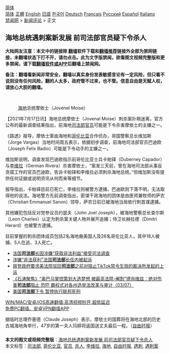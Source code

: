  <!-- 面包屑导航 --> <div class="breadcrumb"><!-- GTranslate: https://gtranslate.io/ -->  <div class="switcher notranslate">  <div class="selected">  <a href="#" onclick="return false;"> 简体</a>  </div>  <div class="option">  <a href="https://www.bannedbook.org" onclick="doGTranslate('zh-CN|zh-CN');jQuery('div.switcher div.selected a').html(jQuery(this).html());return false;" title="简体中文" class="nturl selected"> 简体</a>  <a href="https://www.bannedbook.org/zh-tw/" onclick="doGTranslate('zh-CN|zh-TW');jQuery('div.switcher div.selected a').html(jQuery(this).html());return false;" title="繁體中文" class="nturl"> 正體</a>  <a href="https://www.bannedbook.org/en/" onclick="doGTranslate('zh-CN|en');jQuery('div.switcher div.selected a').html(jQuery(this).html());return false;" title="English" class="nturl"> English</a>  <a href="https://www.bannedbook.org/ja/" onclick="doGTranslate('zh-CN|ja');jQuery('div.switcher div.selected a').html(jQuery(this).html());return false;" title="日本語" class="nturl"> 日語</a>  <a href="https://www.bannedbook.org/ko/" onclick="doGTranslate('zh-CN|ko');jQuery('div.switcher div.selected a').html(jQuery(this).html());return false;" title="한국어" class="nturl"> 한국어</a>  <a href="https://www.bannedbook.org/de/" onclick="doGTranslate('zh-CN|de');jQuery('div.switcher div.selected a').html(jQuery(this).html());return false;" title="Deutsch" class="nturl"> Deutsch</a>  <a href="https://www.bannedbook.org/fr/" onclick="doGTranslate('zh-CN|fr');jQuery('div.switcher div.selected a').html(jQuery(this).html());return false;" title="Français" class="nturl"> Français</a>  <a href="https://www.bannedbook.org/ru/" onclick="doGTranslate('zh-CN|ru');jQuery('div.switcher div.selected a').html(jQuery(this).html());return false;" title="Русский" class="nturl"> Русский</a>  <a href="https://www.bannedbook.org/es/" onclick="doGTranslate('zh-CN|es');jQuery('div.switcher div.selected a').html(jQuery(this).html());return false;" title="Español" class="nturl"> Español</a>  <a href="https://www.bannedbook.org/it/" onclick="doGTranslate('zh-CN|it');jQuery('div.switcher div.selected a').html(jQuery(this).html());return false;" title="Italiano" class="nturl"> Italiano</a>  </div>  </div>      <div class='breadcrumb-sub'><!-- Breadcrumb NavXT 6.3.0 --> <a href="https://www.bannedbook.org/" class="home">禁闻网</a> &gt; <a href="https://www.bannedbook.org/bnews/comments/" class="category">新闻评论</a> &gt; 正文</div></div><h2>海地总统遇刺案新发展 前司法部官员疑下令杀人</h2> <p class="notice"><b>大陆网友注意：本文中的链接除 <a href="https://github.com/bannedbook/fanqiang" >翻墙</a>软件下载和<a href="https://github.com/killgcd/justmysocks/blob/master/README.md">翻墙推荐</a>链接外全部为禁网链接，未翻墙状态下打不开，请勿点击。此为文字版禁闻，欲看图文视频完整版和更多禁闻，请下载<a href="https://github.com/bannedbook/fanqiang">翻墙软件或APP</a>后翻墙上禁闻网。</p><p>备注：翻墙看新闻非常安全，翻墙以真实身份发表敏感言论有一定风险，但只看不说则没有任何风险，翻的人太多，政府管不过来，也不管。信息自由是天赋人权，请放心大胆的翻墙。</b></p>  <div class="entry"> <br /> <figure><a href="https://i0.wp.com/upload-images-bucket-v64rleca837do.s3.eu-west-1.amazonaws.com/wp-content/uploads/2021/07/08151929/President-Jovenel-Moise.jpeg?fit=600%2C400&#038;ssl=1" data-caption="海地总统摩依士（Jovenel Moise）"></a><figcaption class="wp-caption-text"><a href="https://www.bannedbook.org/bnews/tag/%e6%b5%b7%e5%9c%b0/" class="st_tag internal_tag" rel="tag" title="标签 海地 下的日志">海地</a>总统摩依士（Jovenel Moise）</figcaption></figure> <p>【2021年7月17日讯】海地总统摩依士（Jovenal Moise）刺杀案扑朔迷离，官方公布的最新调查结果指出，前海地<a href="https://www.bannedbook.org/bnews/tag/%e5%8f%b8%e6%b3%95%e9%83%a8/" class="st_tag internal_tag" rel="tag" title="标签 司法部 下的日志">司法部</a><a href="https://www.bannedbook.org/bnews/tag/%E5%AE%98%E5%91%98/" class="st_tag internal_tag" rel="tag" title="标签 官员 下的日志">官员</a>可能是下令杀害摩依士的主嫌之一。</p> <p>《路透》报导，摩依士案由海地和<a href="https://www.bannedbook.org/bnews/tag/%e5%93%a5%e4%bc%a6%e6%af%94%e4%ba%9a/" class="st_tag internal_tag" rel="tag" title="标签 哥伦比亚 下的日志">哥伦比亚</a>合作侦办，哥国警察总长维加斯（Jorge Vargas）当地时间周五表示，依据初步调查，前海地司法部官员巴迪欧（Joseph Felix Badio）可能是下令动手的主嫌之一。</p>  <p>维加斯说明，调查发现巴迪欧指示前哥伦比亚士兵卡帕铎（Duberney Capador）与<a href="https://www.bannedbook.org/bnews/tag/%E6%9D%8E%E7%BB%B4%E6%8B%89/" class="st_tag internal_tag" rel="tag" title="标签 李维拉 下的日志">李维拉</a>（German Rivera）杀害摩依士，“案发三天前，曾在海地司法部从事反贪腐工作的官员巴迪欧，告诉卡帕铎和李维拉必须刺杀海地总统。”但维加斯没有提供任何证据或说明资讯从何而来等细节。</p> <p>报导指出，卡帕铎目前已死亡，李维拉则被警方逮捕，巴迪欧则下落不明，无法取得他的说法。海地警方先前调查指出，密谋干政海地的团体是由医师兼牧师的萨农（Christian Emmanuel Sanon）领导，萨农日前已被海地当局依行刺首谋逮捕。</p>  <p>其他嫌犯包括反对党参议员约瑟夫（John Joel Joseph），被海地警察总长查尔斯（Leon Charles）认定为刺杀案关键人物并展开追捕；侍卫长赫拉德（Dimitri Herard）也被警方逮捕。</p> <p>目前掌握的刺杀团体成员包括2名海地裔美国人及26名哥伦比亚人，其中18人被捕、5人在逃、3人死亡。</p>  <ul class='op-related-articles' title='相关阅读'> <li><a href='https://www.bannedbook.org/bnews/baitai/20210717/1588928.html' target='_blank'>法国<b>司法部</b>长因涉嫌“获取非法利益”接受司法调查</a></li> <li><a href='https://www.bannedbook.org/bnews/bannedvideo/20210717/1588835.html' target='_blank'>涉嫌“非法获利”法国<b>司法部</b>长任内被起诉</a></li> <li><a href='https://www.bannedbook.org/bnews/headline/20210714/1586607.html' target='_blank'>拜登政府要求美法院驳回<b>司法部</b>之前对阻止TikTok禁令生效的裁决所发起的上诉</a></li> <li><a href='https://www.bannedbook.org/bnews/bannedvideo/20210703/1579863.html' target='_blank'>《石涛聚焦》“奥巴马掌控策划大选梦想 被最高法院-阉割”德肖维兹：绝对伤害<b>司法部</b>阻止 恐吓 霸权式对各州选举法改革与审计（03/07）</a></li> <li><a href='https://www.bannedbook.org/bnews/bannedvideo/20210703/1579504.html' target='_blank'>美国<b>司法部</b>下令 暂停执行联邦死刑</a></li> </ul> <p class="texttj"> <a href="https://github.com/bannedbook/fanqiang/wiki/V2ray%E6%9C%BA%E5%9C%BA" target="_blank">WIN/MAC/安卓/iOS高速翻墙:高清视频秒开,超低延迟</a><br/> <a href="https://github.com/bannedbook/fanqiang/wiki/%E7%A6%81%E9%97%BB%E7%BD%91%E5%AE%89%E5%8D%93%E7%BF%BB%E5%A2%99%E6%96%B0%E9%97%BBAPP" target="_blank">免费PC翻墙、安卓VPN翻墙APP</a></p><p>据临时总理乔塞德（Claude Joseph）表示，摩依士的国葬将在海地北部的历史古城海地角举行，47岁的第一夫人玛婷将返国送丈夫最后一程。（<a href="https://www.bannedbook.org/bnews/tag/%e8%87%aa%e7%94%b1%e6%97%b6%e6%8a%a5/" class="st_tag internal_tag" rel="tag" title="标签 自由时报 下的日志">自由时报</a>）</p> <a name='sharetosocial'></a>  <div style="margin-bottom:5px;padding-bottom:5px;clear:both"> <div id="archive-pix-1" class="banner-ads"> <!-- AuctionX Display platform tag START --> <div id="26318x728x90x621x_ADSLOT2" clicktrack="%%CLICK_URL_ESC%%"></div> <!-- AuctionX Display platform tag END --> </div> <div id="archive-pix-2" class="banner-ads"> <!-- AuctionX Display platform tag START --> <div id="26315x300x250x621x_ADSLOT2" clicktrack="%%CLICK_URL_ESC%%"></div> <!-- AuctionX Display platform tag END --> </div> </div>    <div id="archive-pix-1" class="banner-ads"> <!-- AuctionX Display platform tag START --> <div id="26318x728x90x621x_ADSLOT3" clicktrack="%%CLICK_URL_ESC%%"></div> <!-- AuctionX Display platform tag END --> </div> <div><b>本文的图文或视频完整版</b>：<a href='https://www.bannedbook.org/bnews/comments/20210717/1588944.html'>海地总统遇刺案新发展 前司法部官员疑下令杀人</a></div>  </div><!--END ENTRY--> <div class="postfooter"> <div>本文标签：<a href="https://www.bannedbook.org/bnews/tag/%e5%8f%b8%e6%b3%95%e9%83%a8/" rel="tag">司法部</a>, <a href="https://www.bannedbook.org/bnews/tag/%e5%93%a5%e4%bc%a6%e6%af%94%e4%ba%9a/" rel="tag">哥伦比亚</a>, <a href="https://www.bannedbook.org/bnews/tag/%E5%AE%98%E5%91%98/" rel="tag">官员</a>, <a href="https://www.bannedbook.org/bnews/tag/%E6%9D%80%E4%BA%BA/" rel="tag">杀人</a>, <a href="https://www.bannedbook.org/bnews/tag/%E6%9D%8E%E7%BB%B4%E6%8B%89/" rel="tag">李维拉</a>, <a href="https://www.bannedbook.org/bnews/tag/%e6%b5%b7%e5%9c%b0/" rel="tag">海地</a>, <a href="https://www.bannedbook.org/bnews/tag/%e8%87%aa%e7%94%b1%e6%97%b6%e6%8a%a5/" rel="tag">自由时报</a>, <a href="https://www.bannedbook.org/bnews/tag/%E9%81%87%E5%88%BA/" rel="tag">遇刺</a>, <a href="https://www.bannedbook.org/bnews/tag/%E9%81%87%E5%88%BA%E6%A1%88/" rel="tag">遇刺案</a></div>  </div><!--END POSTFOOTER--> 